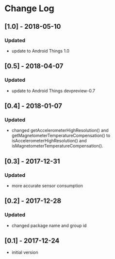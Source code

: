 # Change Log

## [1.0] - 2018-05-10
### Updated
- update to Android Things 1.0

## [0.5] - 2018-04-07
### Updated
- update to Android Things devpreview-0.7

## [0.4] - 2018-01-07
### Updated
- changed getAccelerometerHighResolution() and getMagnetometerTemperatureCompensation()
 to isAccelerometerHighResolution() and isMagnetometerTemperatureCompensation().

## [0.3] - 2017-12-31
### Updated
- more accurate sensor consumption

## [0.2] - 2017-12-28
### Updated
- changed package name and group id

## [0.1] - 2017-12-24
- initial version
